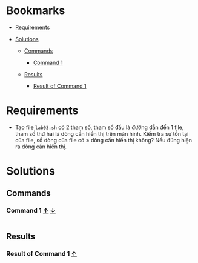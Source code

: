 <a name="bookmarks"/>

# Bookmarks

- [Requirements](#requirements)

- [Solutions](#solutions)

	- [Commands](#commands)
		- [Command 1](#command-1)

	- [Results](#results)
		- [Result of Command 1](#result-1)

<a name="requirements"/>

# Requirements

- Tạo file `lab03.sh` có 2 tham số, tham số đầu là đường dẫn đến 1 file, tham số thứ hai là dòng cần hiển thị trên màn hình. Kiểm tra sự tồn tại của file, số dòng của file có $\ge$ dòng cần hiển thị không? Nếu đúng hiện ra dòng cần hiển thị.

<a name="solutions"/>

# Solutions 

<a name="commands"/>

## Commands

<a name="command-1"/>

### Command 1 [↑](#bookmarks) [↓](#result-1)

```sh

```

<a name="results"/>

## Results

<a name="result-1"/>

### Result of Command 1 [↑](#command-1)

```sh

```

